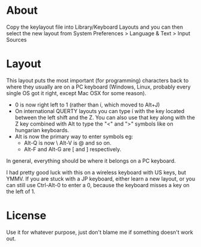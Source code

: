 # About

Copy the keylayout file into Library/Keyboard Layouts and you can then
select the new layout from System Preferences > Language & Text > Input Sources

# Layout

This layout puts the most important (for programming) characters back to
where they usually are on a PC keyboard (Windows, Linux, probably every
single OS got it right, except Mac OSX for some reason).

- 0 is now right left to 1 (rather than í, which moved to Alt+J)
- On international QUERTY layouts you can type í with the key located between
  the left shift and the Z. You can also use that key along with the Z key
  combined with Alt to type the "<" and ">" symbols like on hungarian keyboards.
- Alt is now the primary way to enter symbols eg:
  - Alt-Q is now \ Alt-V is @ and so on.
  - Alt-F and Alt-G are [ and ] respectively.

In general, everything should be where it belongs on a PC keyboard.

I had pretty good luck with this on a wireless keyboard with US keys, but YMMV.
If you are stuck with a JP keyboard, either learn a new layout, or you can
still use Ctrl-Alt-0 to enter a 0, because the keyboard misses a key on the
left of 1.

# License

Use it for whatever purpose, just don't blame me if something doesn't work out.

